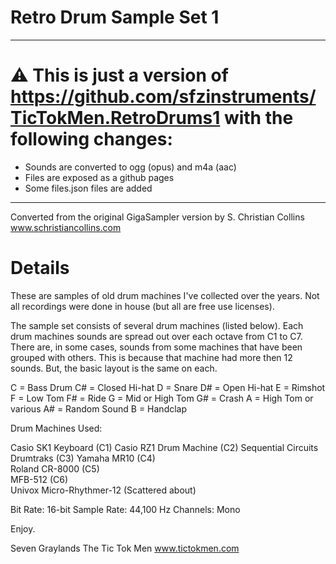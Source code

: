 # Retro Drum Sample Set 1

---

<!-- smpldsnds -->

# ⚠ This is just a version of https://github.com/sfzinstruments/TicTokMen.RetroDrums1 with the following changes:

- Sounds are converted to ogg (opus) and m4a (aac)
- Files are exposed as a github pages
- Some files.json files are added

<!-- smpldsnds -->

---

Converted from the original GigaSampler version by S. Christian Collins
www.schristiancollins.com

# Details

These are samples of old drum machines I've collected over the years.
Not all recordings were done in house (but all are free use licenses).

The sample set consists of several drum machines (listed below).
Each drum machines sounds are spread out over each octave from C1 to C7.
There are, in some cases, sounds from some machines that have been grouped
with others. This is because that machine had more then 12 sounds.
But, the basic layout is the same on each.

C = Bass Drum
C# = Closed Hi-hat
D = Snare
D# = Open Hi-hat
E = Rimshot
F = Low Tom
F# = Ride
G = Mid or High Tom
G# = Crash
A = High Tom or various
A# = Random Sound
B = Handclap

Drum Machines Used:

Casio SK1 Keyboard (C1)
Casio RZ1 Drum Machine (C2)
Sequential Circuits Drumtraks (C3)
Yamaha MR10 (C4)  
Roland CR-8000 (C5)  
MFB-512 (C6)  
Univox Micro-Rhythmer-12 (Scattered about)

Bit Rate: 16-bit
Sample Rate: 44,100 Hz
Channels: Mono

Enjoy.

Seven Graylands
The Tic Tok Men
www.tictokmen.com
